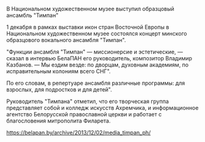 В Национальном художественном музее выступил образцовый ансамбль "Тимпан"

1 декабря в рамках выставки икон стран Восточной Европы в Национальном художественном музее состоялся концерт минского образцового вокального ансамбля "Тимпан".

"Функции ансамбля "Тимпан" — миссионерсие и эстетические, — сказал в интервью БелаПАН его руководитель, композитор Владимир Казбанов. — Мы ездим везде: по дворцам, духовным академиям, по исправительным колониям всего СНГ".

По его словам, в репертуаре ансамбля различные программы: для взрослых, для подростков и для детей".

Руководитель "Тимпана" отметил, что его творческая группа представляет собой и колледж искусств Ахремчика, и информационное агентство Белорусской православной церкви и работает с благословения митрополита Филарета.

https://belapan.by/archive/2013/12/02/media_timpan_ph/